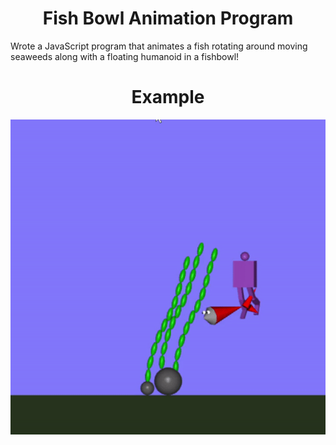 <h1 align="center">Fish Bowl Animation Program</h1>

Wrote a JavaScript program that animates a fish rotating around moving seaweeds along with a floating humanoid in a fishbowl!

<h1 align="center">Example</h1>

<p align="center">
  <img src="https://github.com/yashcontractor/fish-bowl-animation/blob/main/Video.gif" />
</p>

<!-- ![](https://github.com/yashcontractor/fish-bowl-animation/blob/main/Video.gif) -->
